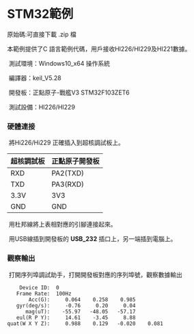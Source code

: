 # STM32範例

原始碼:可直接下載 .zip 檔

本範例提供了C 語言範例代碼，用戶接收HI226/HI229及HI221數據。

​	測試環境：Windows10_x64 操作系統

​	編譯器：keil_V5.28

​	開發板：正點原子-戰艦V3 STM32F103ZET6

​	測試設備：HI226/HI229

### 硬體連接

​	將Hi226/Hi229 正確插入到超核調試板上。

| 超核調試板 | 正點原子開發板 |
| ---------- | -------------- |
| RXD        | PA2(TXD)       |
| TXD        | PA3(RXD)       |
| 3.3V       | 3V3            |
| GND        | GND            |

​	用杜邦線將上表相對應的引腳連接起來。

​	用USB線插到開發板的 __USB_232__ 插口上，另一端插到電腦上。

### 觀察輸出

​	打開序列埠調試助手，打開開發板對應的序列埠號，觀察數據輸出

```
    Device ID:  0       
   Frame Rate:  100Hz
       Acc(G):	   0.064    0.258    0.985
   gyr(deg/s):	   -0.76     0.20     0.04
      mag(uT):	  -55.97   -48.05   -57.17
   eul(R P Y):     14.61    -3.45     8.88
quat(W X Y Z):     0.988    0.129   -0.020    0.081
```

